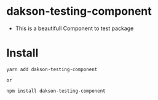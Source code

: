 # dakson-testing-component

* This is a beautifull Component to test package

# Install
```shell
yarn add dakson-testing-component

or

npm install dakson-testing-component
```